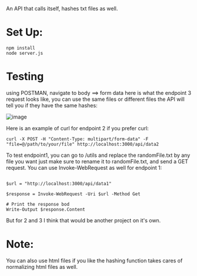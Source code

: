 
An API that calls itself, hashes txt files as well.

# Set Up:

```
npm install
node server.js
```

# Testing

using POSTMAN, navigate to body ==> form data here is what the endpoint 3 request looks like, you can use the same files or different files the API will tell you if they have the same hashes:


![image](https://github.com/Ahmedouu/autoAPI/assets/33392644/bd12d896-42bf-46b5-987f-76ece2323600)

Here is an example of curl for endpoint 2 if you prefer curl:
```
curl -X POST -H "Content-Type: multipart/form-data" -F "file=@/path/to/your/file" http://localhost:3000/api/data2

```

To test endpoint1, you can go to /utils and replace the randomFile.txt by any file you want just make sure to rename it to randomFile.txt, and send a GET request.
You can use Invoke-WebRequest as well for endpoint 1:
```

$url = "http://localhost:3000/api/data1"

$response = Invoke-WebRequest -Uri $url -Method Get

# Print the response bod
Write-Output $response.Content
```
But for 2 and 3 I think that would be another project on it's own.

# Note:

You can also use html files if you like the hashing function takes cares of normalizing html files as well.
